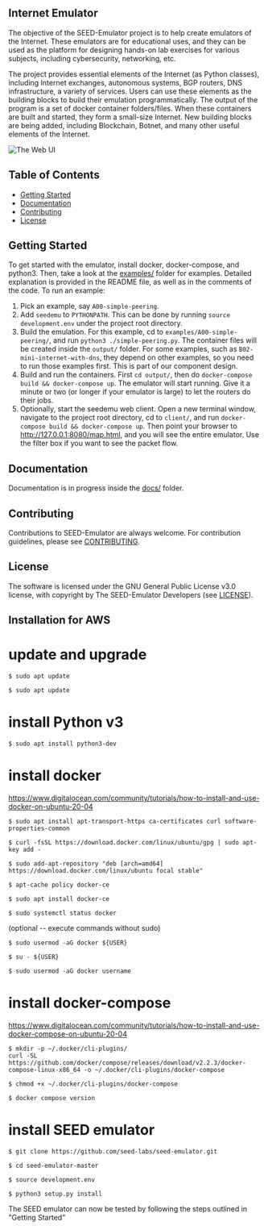 Internet Emulator
---

The objective of the SEED-Emulator project is to help create emulators of 
the Internet. These emulators are for educational uses, and they can be
used as the platform for designing hands-on lab exercises for various subjects,
including cybersecurity, networking, etc.

The project provides essential elements of the Internet (as Python classes), including 
Internet exchanges, autonomous systems, BGP routers, DNS infrastructure, 
a variety of services. Users can use these elements as the building blocks
to build their emulation programmatically. The output of the program 
is a set of docker container folders/files. When these containers are built and 
started, they form a small-size Internet. New building blocks are being added,
including Blockchain, Botnet, and many other useful elements of the Internet. 

![The Web UI](docs/assets/web-ui.png)

## Table of Contents

-  [Getting Started](#getting-started)
-  [Documentation](#documentation)
-  [Contributing](#contributing)
-  [License](#license)


## Getting Started

To get started with the emulator, install docker, docker-compose, and python3. Then, take a look at the [examples/](./examples/) folder for examples. Detailed explanation is provided in the README file, as well as in the comments of the code. To run an example:

1. Pick an example, say `A00-simple-peering`. 
2. Add `seedemu` to `PYTHONPATH`. This can be done by running `source development.env` under the project root directory.
3. Build the emulation. For this example, cd to `examples/A00-simple-peering/`, and run `python3 ./simple-peering.py`. The container files will be created inside the `output/` folder. For some examples, such as `B02-mini-internet-with-dns`, they depend on other examples, so you need to run those examples first. This is part of our component design.
4. Build and run the containers. First `cd output/`, then do `docker-compose build && docker-compose up`. The emulator will start running. Give it a minute or two (or longer if your emulator is large) to let the routers do their jobs.
5. Optionally, start the seedemu web client. Open a new terminal window, navigate to the project root directory, cd to `client/`, and run `docker-compose build && docker-compose up`. Then point your browser to http://127.0.0.1:8080/map.html, and you will see the entire emulator. Use the filter box if you want to see the packet flow.

## Documentation

Documentation is in progress inside the [docs/](./docs/) folder.

## Contributing

Contributions to SEED-Emulator are always welcome. For contribution guidelines, please see [CONTRIBUTING](./CONTRIBUTING.md).

## License

The software is licensed under the GNU General Public License v3.0 license, with copyright by The SEED-Emulator Developers (see [LICENSE](./LICENSE.txt)).

## Installation for AWS

# update and upgrade

```
$ sudo apt update

$ sudo apt update
```

# install Python v3

```
$ sudo apt install python3-dev
```

# install docker
https://www.digitalocean.com/community/tutorials/how-to-install-and-use-docker-on-ubuntu-20-04

```
$ sudo apt install apt-transport-https ca-certificates curl software-properties-common

$ curl -fsSL https://download.docker.com/linux/ubuntu/gpg | sudo apt-key add -

$ sudo add-apt-repository "deb [arch=amd64] https://download.docker.com/linux/ubuntu focal stable"

$ apt-cache policy docker-ce

$ sudo apt install docker-ce

$ sudo systemctl status docker
```

(optional -- execute commands without sudo)

```
$ sudo usermod -aG docker ${USER}

$ su - ${USER}

$ sudo usermod -aG docker username
```

# install docker-compose
https://www.digitalocean.com/community/tutorials/how-to-install-and-use-docker-compose-on-ubuntu-20-04

```
$ mkdir -p ~/.docker/cli-plugins/
curl -SL https://github.com/docker/compose/releases/download/v2.2.3/docker-compose-linux-x86_64 -o ~/.docker/cli-plugins/docker-compose

$ chmod +x ~/.docker/cli-plugins/docker-compose

$ docker compose version
```

# install SEED emulator

```
$ git clone https://github.com/seed-labs/seed-emulator.git

$ cd seed-emulator-master

$ source development.env

$ python3 setup.py install
```

The SEED emulator can now be tested by following the steps outlined in "Getting Started"
